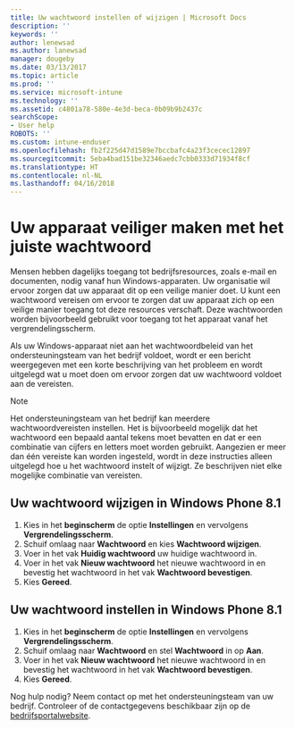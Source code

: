 ```yaml
---
title: Uw wachtwoord instellen of wijzigen | Microsoft Docs
description: ''
keywords: ''
author: lenewsad
ms.author: lanewsad
manager: dougeby
ms.date: 03/13/2017
ms.topic: article
ms.prod: ''
ms.service: microsoft-intune
ms.technology: ''
ms.assetid: c4801a78-580e-4e3d-beca-0b09b9b2437c
searchScope:
- User help
ROBOTS: ''
ms.custom: intune-enduser
ms.openlocfilehash: fb2f225d47d1589e7bccbafc4a23f3cecec12897
ms.sourcegitcommit: 5eba4bad151be32346aedc7cbb0333d71934f8cf
ms.translationtype: HT
ms.contentlocale: nl-NL
ms.lasthandoff: 04/16/2018
---
```

# <a name="make-your-device-safer-with-the-right-password"></a>Uw apparaat veiliger maken met het juiste wachtwoord

Mensen hebben dagelijks toegang tot bedrijfsresources, zoals e-mail en documenten, nodig vanaf hun Windows-apparaten. Uw organisatie wil ervoor zorgen dat uw apparaat dit op een veilige manier doet. U kunt een wachtwoord vereisen om ervoor te zorgen dat uw apparaat zich op een veilige manier toegang tot deze resources verschaft. Deze wachtwoorden worden bijvoorbeeld gebruikt voor toegang tot het apparaat vanaf het vergrendelingsscherm.

Als uw Windows-apparaat niet aan het wachtwoordbeleid van het ondersteuningsteam van het bedrijf voldoet, wordt er een bericht weergegeven met een korte beschrijving van het probleem en wordt uitgelegd wat u moet doen om ervoor zorgen dat uw wachtwoord voldoet aan de vereisten.

> [!Note]
> Het ondersteuningsteam van het bedrijf kan meerdere wachtwoordvereisten instellen. Het is bijvoorbeeld mogelijk dat het wachtwoord een bepaald aantal tekens moet bevatten en dat er een combinatie van cijfers en letters moet worden gebruikt. Aangezien er meer dan één vereiste kan worden ingesteld, wordt in deze instructies alleen uitgelegd hoe u het wachtwoord instelt of wijzigt. Ze beschrijven niet elke mogelijke combinatie van vereisten.

## <a name="to-change-your-password-on-windows-phone-81"></a>Uw wachtwoord wijzigen in Windows Phone 8.1

1. Kies in het **beginscherm** de optie **Instellingen** en vervolgens **Vergrendelingsscherm**.
2. Schuif omlaag naar **Wachtwoord** en kies **Wachtwoord wijzigen**.
3. Voer in het vak **Huidig wachtwoord** uw huidige wachtwoord in.
4. Voer in het vak **Nieuw wachtwoord** het nieuwe wachtwoord in en bevestig het wachtwoord in het vak **Wachtwoord bevestigen**.
4. Kies **Gereed**.

## <a name="to-set-your-password-on-windows-phone-81"></a>Uw wachtwoord instellen in Windows Phone 8.1

1. Kies in het **beginscherm** de optie **Instellingen** en vervolgens **Vergrendelingsscherm**.
2. Schuif omlaag naar **Wachtwoord** en stel **Wachtwoord** in op **Aan**.
3. Voer in het vak **Nieuw wachtwoord** het nieuwe wachtwoord in en bevestig het wachtwoord in het vak **Wachtwoord bevestigen**.
4. Kies **Gereed**.

Nog hulp nodig? Neem contact op met het ondersteuningsteam van uw bedrijf. Controleer of de contactgegevens beschikbaar zijn op de [bedrijfsportalwebsite](https://portal.manage.microsoft.com#HelpDeskDialog).
